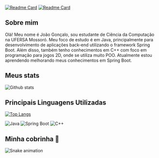 <!-- Pins de Projetos -->
[![Readme Card](https://github-readme-stats.vercel.app/api/pin/?username=J0NGS&repo=SistemaAbstrato_BackEnd)](https://github.com/J0NGS/SistemaAbstrato_BackEnd)
[![Readme Card](https://github-readme-stats.vercel.app/api/pin/?username=J0NGS&repo=MinhaLeitura)](https://github.com/J0NGS/MinhaLeitura)

<!-- Sobre mim -->
## Sobre mim

Olá! Meu nome é João Gonçalo, sou estudante de Ciência da Computação na UFERSA Mossoró. Meu foco de estudo é em Java, principalmente para desenvolvimento de aplicações back-end utilizando o framework Spring Boot. Além disso, também tenho conhecimentos em C++ com foco em programação para jogos 2D, onde se utiliza muito POO. Atualmente estou aprendendo melhorando meus conhecimentos em Spring Boot.

<!-- Stats -->
## Meus stats

![Github stats](https://github-readme-stats.vercel.app/api?username=seuusuario&show_icons=true&hide_border=true&count_private=true&bg_color=000000)

<!-- Linguagens utilizadas -->
## Principais Linguagens Utilizadas

[![Top Langs](https://github-readme-stats.vercel.app/api/top-langs/?username=J0NGS&hide=html)](https://github.com/seuusuario)

<!-- Ícones -->

![Java](https://img.shields.io/badge/-Java-orange?style=flat-square&logo=java)
![Spring Boot](https://img.shields.io/badge/-Spring%20Boot-brightgreen?style=flat-square&logo=spring)
![C++](https://img.shields.io/badge/-C++-blue?style=flat-square&logo=cplusplus)

<!-- Cobrinha -->
## Minha cobrinha 🐍

![Snake animation](https://github.com/J0NGS/J0NGS/blob/output/github-contribution-grid-snake.svg)
